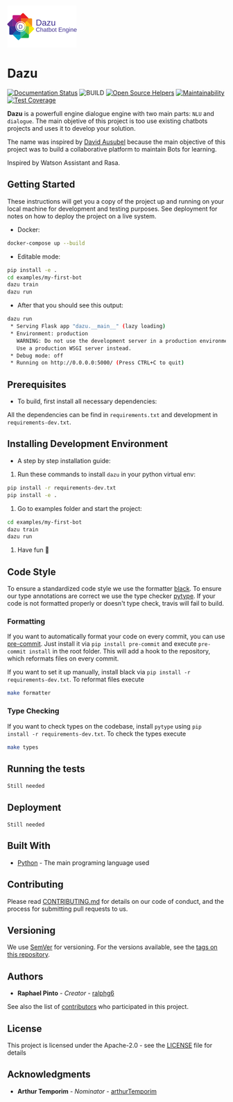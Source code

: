 ![Dazu Chatbot Engine](/images/logo.png)

# Dazu

[![Documentation Status](https://readthedocs.org/projects/david-ausubel/badge/?version=latest)](https://docs.dazu.io/en/latest/?badge=latest)
![BUILD](https://github.com/dazu-io/dazu/workflows/Python%20application/badge.svg?branch=master)
[![Open Source Helpers](https://www.codetriage.com/ralphg6/david/badges/users.svg)](https://www.codetriage.com/ralphg6/david)
[![Maintainability](https://api.codeclimate.com/v1/badges/37f4e224dd758e8bbede/maintainability)](https://codeclimate.com/github/Dazu-io/dazu/maintainability)
[![Test Coverage](https://api.codeclimate.com/v1/badges/37f4e224dd758e8bbede/test_coverage)](https://codeclimate.com/github/Dazu-io/dazu/test_coverage)


**Dazu** is a powerfull engine dialogue engine with two main parts: `NLU` and `dialogue`. The main objetive of this project is too use existing chatbots projects and uses it to develop your solution.

The name was inspired by [David Ausubel](https://novaescola.org.br/conteudo/262/david-ausubel-e-a-aprendizagem-significativa) because the main objective of this project was to build a collaborative platform to maintain Bots for learning.

Inspired by Watson Assistant and Rasa.

## Getting Started

These instructions will get you a copy of the project up and running on your local machine for development and testing purposes. See deployment for notes on how to deploy the project on a live system.

* Docker:

```bash
docker-compose up --build
```

* Editable mode:

```bash
pip install -e .
cd examples/my-first-bot
dazu train
dazu run
```

* After that you should see this output:

```bash
dazu run
 * Serving Flask app "dazu.__main__" (lazy loading)
 * Environment: production
   WARNING: Do not use the development server in a production environment.
   Use a production WSGI server instead.
 * Debug mode: off
 * Running on http://0.0.0.0:5000/ (Press CTRL+C to quit)
```

## Prerequisites

* To build, first install all necessary dependencies:

All the dependencies can be find in `requirements.txt` and development in `requirements-dev.txt`.

## Installing Development Environment

* A step by step installation guide:

1. Run these commands to install `dazu` in your python virtual env:

```bash
pip install -r requirements-dev.txt
pip install -e .
```

1. Go to examples folder and start the project:

```bash
cd examples/my-first-bot
dazu train
dazu run
```

1. Have fun :rocket:

## Code Style

To ensure a standardized code style we use the formatter [black](https://github.com/ambv/black).
To ensure our type annotations are correct we use the type checker [pytype](https://github.com/google/pytype). 
If your code is not formatted properly or doesn't type check, travis will fail to build.

### Formatting

If you want to automatically format your code on every commit, you can use [pre-commit](https://pre-commit.com/).
Just install it via `pip install pre-commit` and execute `pre-commit install` in the root folder.
This will add a hook to the repository, which reformats files on every commit.

If you want to set it up manually, install black via `pip install -r requirements-dev.txt`.
To reformat files execute
```bash
make formatter
```

### Type Checking

If you want to check types on the codebase, install `pytype` using `pip install -r requirements-dev.txt`.
To check the types execute
```bash
make types
```

## Running the tests

`Still needed`

## Deployment

`Still needed`

## Built With

* [Python](https://www.python.org/) - The main programing language used

## Contributing

Please read [CONTRIBUTING.md](CONTRIBUTING.md) for details on our code of conduct, and the process for submitting pull requests to us.

## Versioning

We use [SemVer](http://semver.org/) for versioning. For the versions available, see the [tags on this repository](https://github.com/your/project/tags). 

## Authors

* **Raphael Pinto** - *Creator* - [ralphg6](https://github.com/ralphg6)

See also the list of [contributors](https://github.com/ralphg6/dazu/graphs/contributors) who participated in this project.

## License

This project is licensed under the Apache-2.0 - see the [LICENSE](LICENSE) file for details

## Acknowledgments

* **Arthur Temporim** - *Nominator* - [arthurTemporim](https://github.com/arthurTemporim)

